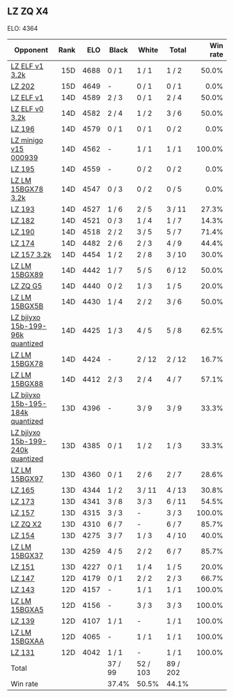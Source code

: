 ## LZ ZQ X4 ##

ELO: 4364

Opponent | Rank | ELO | Black | White | Total | Win rate
---------|-----:|----:|-------|-------|-------|-------:
[LZ ELF v1 3.2k](LZ%20ELF%20v1%203.2k.md) | 15D | 4688 | 0 / 1 | 1 / 1 | 1 / 2 | 50.0%
[LZ 202](LZ%20202.md) | 15D | 4649 | - | 0 / 1 | 0 / 1 | 0.0%
[LZ ELF v1](LZ%20ELF%20v1.md) | 14D | 4589 | 2 / 3 | 0 / 1 | 2 / 4 | 50.0%
[LZ ELF v0 3.2k](LZ%20ELF%20v0%203.2k.md) | 14D | 4582 | 2 / 4 | 1 / 2 | 3 / 6 | 50.0%
[LZ 196](LZ%20196.md) | 14D | 4579 | 0 / 1 | 0 / 1 | 0 / 2 | 0.0%
[LZ minigo v15 000939](LZ%20minigo%20v15%20000939.md) | 14D | 4562 | - | 1 / 1 | 1 / 1 | 100.0%
[LZ 195](LZ%20195.md) | 14D | 4559 | - | 0 / 2 | 0 / 2 | 0.0%
[LZ LM 15BGX78 3.2k](LZ%20LM%2015BGX78%203.2k.md) | 14D | 4547 | 0 / 3 | 0 / 2 | 0 / 5 | 0.0%
[LZ 193](LZ%20193.md) | 14D | 4527 | 1 / 6 | 2 / 5 | 3 / 11 | 27.3%
[LZ 182](LZ%20182.md) | 14D | 4521 | 0 / 3 | 1 / 4 | 1 / 7 | 14.3%
[LZ 190](LZ%20190.md) | 14D | 4518 | 2 / 2 | 3 / 5 | 5 / 7 | 71.4%
[LZ 174](LZ%20174.md) | 14D | 4482 | 2 / 6 | 2 / 3 | 4 / 9 | 44.4%
[LZ 157 3.2k](LZ%20157%203.2k.md) | 14D | 4454 | 1 / 2 | 2 / 8 | 3 / 10 | 30.0%
[LZ LM 15BGX89](LZ%20LM%2015BGX89.md) | 14D | 4442 | 1 / 7 | 5 / 5 | 6 / 12 | 50.0%
[LZ ZQ G5](LZ%20ZQ%20G5.md) | 14D | 4440 | 0 / 2 | 1 / 3 | 1 / 5 | 20.0%
[LZ LM 15BGX5B](LZ%20LM%2015BGX5B.md) | 14D | 4430 | 1 / 4 | 2 / 2 | 3 / 6 | 50.0%
[LZ bjiyxo 15b-199-96k quantized](LZ%20bjiyxo%2015b-199-96k%20quantized.md) | 14D | 4425 | 1 / 3 | 4 / 5 | 5 / 8 | 62.5%
[LZ LM 15BGX78](LZ%20LM%2015BGX78.md) | 14D | 4424 | - | 2 / 12 | 2 / 12 | 16.7%
[LZ LM 15BGX88](LZ%20LM%2015BGX88.md) | 14D | 4412 | 2 / 3 | 2 / 4 | 4 / 7 | 57.1%
[LZ bjiyxo 15b-195-184k quantized](LZ%20bjiyxo%2015b-195-184k%20quantized.md) | 13D | 4396 | - | 3 / 9 | 3 / 9 | 33.3%
[LZ bjiyxo 15b-199-240k quantized](LZ%20bjiyxo%2015b-199-240k%20quantized.md) | 13D | 4385 | 0 / 1 | 1 / 2 | 1 / 3 | 33.3%
[LZ LM 15BGX97](LZ%20LM%2015BGX97.md) | 13D | 4360 | 0 / 1 | 2 / 6 | 2 / 7 | 28.6%
[LZ 165](LZ%20165.md) | 13D | 4344 | 1 / 2 | 3 / 11 | 4 / 13 | 30.8%
[LZ 173](LZ%20173.md) | 13D | 4341 | 3 / 8 | 3 / 3 | 6 / 11 | 54.5%
[LZ 157](LZ%20157.md) | 13D | 4315 | 3 / 3 | - | 3 / 3 | 100.0%
[LZ ZQ X2](LZ%20ZQ%20X2.md) | 13D | 4310 | 6 / 7 | - | 6 / 7 | 85.7%
[LZ 154](LZ%20154.md) | 13D | 4275 | 3 / 7 | 1 / 3 | 4 / 10 | 40.0%
[LZ LM 15BGX37](LZ%20LM%2015BGX37.md) | 13D | 4259 | 4 / 5 | 2 / 2 | 6 / 7 | 85.7%
[LZ 151](LZ%20151.md) | 13D | 4227 | 0 / 1 | 1 / 4 | 1 / 5 | 20.0%
[LZ 147](LZ%20147.md) | 12D | 4179 | 0 / 1 | 2 / 2 | 2 / 3 | 66.7%
[LZ 143](LZ%20143.md) | 12D | 4157 | - | 1 / 1 | 1 / 1 | 100.0%
[LZ LM 15BGXA5](LZ%20LM%2015BGXA5.md) | 12D | 4156 | - | 3 / 3 | 3 / 3 | 100.0%
[LZ 139](LZ%20139.md) | 12D | 4107 | 1 / 1 | - | 1 / 1 | 100.0%
[LZ LM 15BGXAA](LZ%20LM%2015BGXAA.md) | 12D | 4065 | - | 1 / 1 | 1 / 1 | 100.0%
[LZ 131](LZ%20131.md) | 12D | 4042 | 1 / 1 | - | 1 / 1 | 100.0%
Total | | | 37 / 99 | 52 / 103 | 89 / 202 | 
Win rate| | | 37.4% | 50.5% | 44.1% | 
